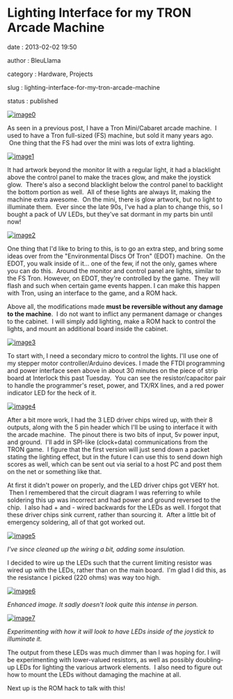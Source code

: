 Lighting Interface for my TRON Arcade Machine
=============================================

date
:   2013-02-02 19:50

author
:   BleuLlama

category
:   Hardware, Projects

slug
:   lighting-interface-for-my-tron-arcade-machine

status
:   published

[![image0](http://4.bp.blogspot.com/-jgA1Mx_FONA/UQllN2T7gfI/AAAAAAAACRc/xk0nmv3X2r4/s400/2013-01-15+23.49.41.jpg)](http://4.bp.blogspot.com/-jgA1Mx_FONA/UQllN2T7gfI/AAAAAAAACRc/xk0nmv3X2r4/s1600/2013-01-15+23.49.41.jpg)

As seen in a previous post, I have a Tron Mini/Cabaret arcade machine.
 I used to have a Tron full-sized (FS) machine, but sold it many years
ago.  One thing that the FS had over the mini was lots of extra
lighting.

[![image1](http://3.bp.blogspot.com/-wAw8kLCJag4/UQllSEPSjjI/AAAAAAAACRk/LkvM9em4lmA/s640/tron-borne-arcade.jpg)](http://3.bp.blogspot.com/-wAw8kLCJag4/UQllSEPSjjI/AAAAAAAACRk/LkvM9em4lmA/s1600/tron-borne-arcade.jpg)

It had artwork beyond the monitor lit with a regular light, it had a
blacklight above the control panel to make the traces glow, and make the
joystick glow.  There's also a second blacklight below the control panel
to backlight the bottom portion as well.  All of these lights are always
lit, making the machine extra awesome.  On the mini, there is glow
artwork, but no light to illuminate them.  Ever since the late 90s, I've
had a plan to change this, so I bought a pack of UV LEDs, but they've
sat dormant in my parts bin until now!

[![image2](http://1.bp.blogspot.com/-3PQ37GAflKU/UQllX60VInI/AAAAAAAACRs/6bSx7ymUibk/s640/91b64d71ed8b3555b56265edc340dccf.jpg)](http://1.bp.blogspot.com/-3PQ37GAflKU/UQllX60VInI/AAAAAAAACRs/6bSx7ymUibk/s1600/91b64d71ed8b3555b56265edc340dccf.jpg)

One thing that I'd like to bring to this, is to go an extra step, and
bring some ideas over from the "Environmental Discs Of Tron" (EDOT)
machine.  On the EDOT, you walk inside of it... one of the few, if not
the only, games where you can do this.  Around the monitor and control
panel are lights, similar to the FS Tron. However, on EDOT, they're
controlled by the game.  They will flash and such when certain game
events happen. I can make this happen with Tron, using an interface to
the game, and a ROM hack.

Above all, the modifications made **must be reversible without any
damage to the machine**.  I do not want to inflict any permanent damage
or changes to the cabinet.  I will simply add lighting, make a ROM hack
to control the lights, and mount an additional board inside the cabinet.

[![image3](http://1.bp.blogspot.com/-alUmFfgO7IU/UQllj55GK0I/AAAAAAAACR0/9DRz_vTT-7Y/s640/2013-01-29+21.45.04.jpg)](http://1.bp.blogspot.com/-alUmFfgO7IU/UQllj55GK0I/AAAAAAAACR0/9DRz_vTT-7Y/s1600/2013-01-29+21.45.04.jpg)

To start with, I need a secondary micro to control the lights. I'll use
one of my stepper motor controller/Arduino devices. I made the FTDI
programming and power interface seen above in about 30 minutes on the
piece of strip board at Interlock this past Tuesday.  You can see the
resistor/capacitor pair to handle the programmer's reset, power, and
TX/RX lines, and a red power indicator LED for the heck of it.

[![image4](http://4.bp.blogspot.com/-IZXdgylhkJM/UQlmBOhEWjI/AAAAAAAACR8/tgu_9wa8Lcw/s640/2013-01-29+23.37.25.jpg)](http://4.bp.blogspot.com/-IZXdgylhkJM/UQlmBOhEWjI/AAAAAAAACR8/tgu_9wa8Lcw/s1600/2013-01-29+23.37.25.jpg)

After a bit more work, I had the 3 LED driver chips wired up, with their
8 outputs, along with the 5 pin header which I'll be using to interface
it with the arcade machine.  The pinout there is two bits of input, 5v
power input, and ground.  I'll add in SPI-like (clock+data)
communications from the TRON game.  I figure that the first version will
just send down a packet stating the lighting effect, but in the future I
can use this to send down high scores as well, which can be sent out via
serial to a host PC and post them on the net or something like that.

At first it didn't power on properly, and the LED driver chips got VERY
hot.  Then I remembered that the circuit diagram I was referring to
while soldering this up was incorrect and had power and ground reversed
to the chip.  I also had + and - wired backwards for the LEDs as well. I
forgot that these driver chips sink current, rather than sourcing it.
 After a little bit of emergency soldering, all of that got worked out.

[![image5](http://1.bp.blogspot.com/-BAv4m00YYho/UQlnQYvBDNI/AAAAAAAACSE/KIVSIgF94PA/s640/2013-01-30+00.07.36.jpg)](http://1.bp.blogspot.com/-BAv4m00YYho/UQlnQYvBDNI/AAAAAAAACSE/KIVSIgF94PA/s1600/2013-01-30+00.07.36.jpg)

*I've since cleaned up the wiring a bit, adding some insulation.*

I decided to wire up the LEDs such that the current limiting resistor
was wired up with the LEDs, rather than on the main board.  I'm glad I
did this, as the resistance I picked (220 ohms) was way too high.

[![image6](http://4.bp.blogspot.com/-YhLD_7PXFZI/UQlnzncUnXI/AAAAAAAACSU/RoJJSDb4td4/s640/2013-01-30+01.39.00.jpg)](http://4.bp.blogspot.com/-YhLD_7PXFZI/UQlnzncUnXI/AAAAAAAACSU/RoJJSDb4td4/s1600/2013-01-30+01.39.00.jpg)

*Enhanced image. It sadly doesn't look quite this intense in person.*

[![image7](http://1.bp.blogspot.com/-oE-ZamW4Z-Y/UQloCRkoH5I/AAAAAAAACSc/pEc8tMDBtXE/s640/2013-01-30+01.40.49.jpg)](http://1.bp.blogspot.com/-oE-ZamW4Z-Y/UQloCRkoH5I/AAAAAAAACSc/pEc8tMDBtXE/s1600/2013-01-30+01.40.49.jpg)

*Experimenting with how it will look to have LEDs inside of the joystick
to illuminate it.*

The output from these LEDs was much dimmer than I was hoping for. I will
be experimenting with lower-valued resistors, as well as possibly
doubling-up LEDs for lighting the various artwork elements.  I also need
to figure out how to mount the LEDs without damaging the machine at all.

Next up is the ROM hack to talk with this!
